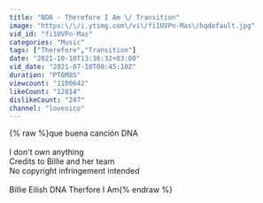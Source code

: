 ```yaml
---
title: "NDA - Therefore I Am \/ Transition"
image: "https:\/\/i.ytimg.com\/vi\/fi1UVPn-Mas\/hqdefault.jpg"
vid_id: "fi1UVPn-Mas"
categories: "Music"
tags: ["Therefore","Transition"]
date: "2021-10-10T13:36:32+03:00"
vid_date: "2021-07-10T00:45:10Z"
duration: "PT6M8S"
viewcount: "1100642"
likeCount: "12814"
dislikeCount: "247"
channel: "lovesico"
---
```

{% raw %}que buena canción DNA<br /><br />I don't own anything<br />Credits to Billie and her team<br />No copyright infringement intended<br /><br />Billie Eilish DNA Therfore I Am{% endraw %}
